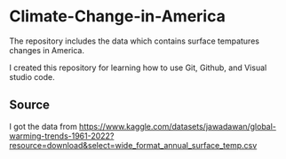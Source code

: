 # Climate-Change-in-America

The repository includes the data which contains surface tempatures changes in America.

I created this repository for learning how to use Git, Github, and Visual studio code.

## Source

I got the data from https://www.kaggle.com/datasets/jawadawan/global-warming-trends-1961-2022?resource=download&select=wide_format_annual_surface_temp.csv
